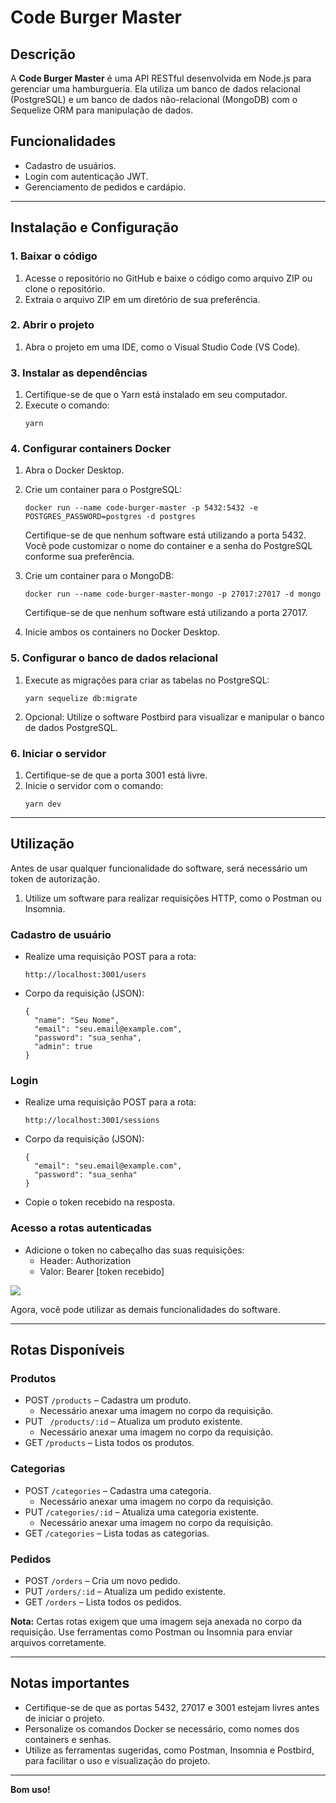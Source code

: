 # Code Burger Master

## Descrição
A **Code Burger Master** é uma API RESTful desenvolvida em Node.js para gerenciar uma hamburgueria. Ela utiliza um banco de dados relacional (PostgreSQL) e um banco de dados não-relacional (MongoDB) com o Sequelize ORM para manipulação de dados.

## Funcionalidades
- Cadastro de usuários.
- Login com autenticação JWT.
- Gerenciamento de pedidos e cardápio.

---

## Instalação e Configuração

### 1. Baixar o código
1. Acesse o repositório no GitHub e baixe o código como arquivo ZIP ou clone o repositório.
2. Extraia o arquivo ZIP em um diretório de sua preferência.

### 2. Abrir o projeto
1. Abra o projeto em uma IDE, como o Visual Studio Code (VS Code).

### 3. Instalar as dependências
1. Certifique-se de que o Yarn está instalado em seu computador.
2. Execute o comando:
   ```
   yarn
   ```

### 4. Configurar containers Docker
1. Abra o Docker Desktop.

2. Crie um container para o PostgreSQL:
   ```
   docker run --name code-burger-master -p 5432:5432 -e POSTGRES_PASSWORD=postgres -d postgres
   ```
   
   Certifique-se de que nenhum software está utilizando a porta 5432. Você pode customizar o nome do container e a senha do PostgreSQL conforme sua preferência.

4. Crie um container para o MongoDB:
   ```
   docker run --name code-burger-master-mongo -p 27017:27017 -d mongo
   ```

   Certifique-se de que nenhum software está utilizando a porta 27017.

6. Inicie ambos os containers no Docker Desktop.

### 5. Configurar o banco de dados relacional
1. Execute as migrações para criar as tabelas no PostgreSQL:
   ```
   yarn sequelize db:migrate
   ```

3. Opcional: Utilize o software Postbird para visualizar e manipular o banco de dados PostgreSQL.

### 6. Iniciar o servidor
1. Certifique-se de que a porta 3001 está livre.
2. Inicie o servidor com o comando:
   ```
   yarn dev
   ```

---

## Utilização

Antes de usar qualquer funcionalidade do software, será necessário um token de autorização.

1. Utilize um software para realizar requisições HTTP, como o Postman ou Insomnia.

### Cadastro de usuário
- Realize uma requisição POST para a rota:
  ```
  http://localhost:3001/users
  ```
  
- Corpo da requisição (JSON):
  ```
  {
    "name": "Seu Nome",
    "email": "seu.email@example.com",
    "password": "sua_senha",
    "admin": true
  }
  ```

### Login
- Realize uma requisição POST para a rota:
  ```
  http://localhost:3001/sessions
  ```
  
- Corpo da requisição (JSON):
  ```
  {
    "email": "seu.email@example.com",
    "password": "sua_senha"
  }
  ```

- Copie o token recebido na resposta.

### Acesso a rotas autenticadas
- Adicione o token no cabeçalho das suas requisições:
  - Header: Authorization
  - Valor: Bearer [token recebido]
 
<img src="https://i.imgur.com/4Dqeali.png">

Agora, você pode utilizar as demais funcionalidades do software.

---

## Rotas Disponíveis

### Produtos
- POST ``` /products ``` – Cadastra um produto.
  - Necessário anexar uma imagem no corpo da requisição.
- PUT ``` /products/:id``` – Atualiza um produto existente.
  - Necessário anexar uma imagem no corpo da requisição.
- GET ```/products``` – Lista todos os produtos.

### Categorias
- POST ```/categories``` – Cadastra uma categoria.
  - Necessário anexar uma imagem no corpo da requisição.
- PUT ```/categories/:id``` – Atualiza uma categoria existente.
  - Necessário anexar uma imagem no corpo da requisição.
- GET ```/categories``` – Lista todas as categorias.

### Pedidos
- POST ```/orders``` – Cria um novo pedido.
- PUT ```/orders/:id``` – Atualiza um pedido existente.
- GET ```/orders``` – Lista todos os pedidos.

**Nota:** Certas rotas exigem que uma imagem seja anexada no corpo da requisição. Use ferramentas como Postman ou Insomnia para enviar arquivos corretamente.

---

## Notas importantes
- Certifique-se de que as portas 5432, 27017 e 3001 estejam livres antes de iniciar o projeto.
- Personalize os comandos Docker se necessário, como nomes dos containers e senhas.
- Utilize as ferramentas sugeridas, como Postman, Insomnia e Postbird, para facilitar o uso e visualização do projeto.

---

**Bom uso!**
